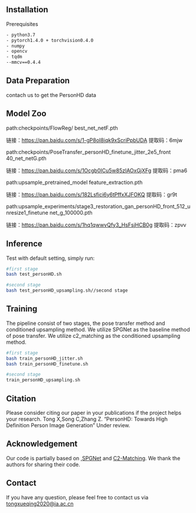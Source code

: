Installation
---
Prerequisites
```bash
- python3.7
- pytorch1.4.0 + torchvision0.4.0
- numpy
- opencv
- tqdm
--mmcv==0.4.4
```

Data Preparation
---
contach us to get the PersonHD data

Model Zoo
---
path:checkpoints/FlowReg/
best_net_netF.pth

链接：https://pan.baidu.com/s/1-gP8oI8iqk9xScriPpbUDA 
提取码：6mjw

path:checkpoints/PoseTransfer_personHD_finetune_jitter_2e5_front
40_net_netG.pth

链接：https://pan.baidu.com/s/1Ocgb0ICu5w85zlAOxGjXFg 
提取码：pma6

path:upsample_pretrained_model
feature_extraction.pth

链接：https://pan.baidu.com/s/182Lsfici6y6tPffxXJFOKQ 
提取码：gr9t

path:upsample_experiments/stage3_restoration_gan_personHD_front_512_unresize1_finetune
net_g_100000.pth

链接：https://pan.baidu.com/s/1hq1qwwvQfy3_HsFsjHCB0g 
提取码：zpvv


Inference 
---

Test with default setting, simply run:

```bash
#first stage
bash test_personHD.sh
```

```bash
#second stage
bash test_personHD_upsampling.sh//second stage
```

Training
---

The pipeline consist of two stages, the pose transfer method and conditioned upsampling method. We utilize SPGNet as the baseline method of pose transfer.  We utilize c2_matching as the conditioned upsampling method. 

```bash
#first stage
bash train_personHD_jitter.sh
bash train_personHD_finetune.sh
```

```bash
#second stage
train_personHD_upsampling.sh
```





Citation
---
Please consider citing our paper in your publications if the project helps your research.
Tong X,Song C,Zhang Z. “PersonHD: Towards High Definition Person Image Generation” Under review.

Acknowledgement
---
Our code is partially based on 
,[SPGNet](https://github.com/cszy98/SPGNet "悬停显示") and [C2-Matching](https://github.com/yumingj/C2-Matching "悬停显示"). We thank the authors for sharing their code.

Contact
---
If you have any question, please feel free to contact us via tongxueqing2020@ia.ac.cn
